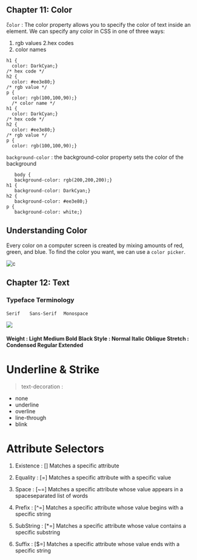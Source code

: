 ## Chapter 11: Color

ّ```color``` : The color property allows you to specify the color of text inside an element.
We can specify any color in CSS in one of three ways:

1. rgb values
2.hex codes
3. color names


``` /* color name */
h1 {
  color: DarkCyan;}
/* hex code */
h2 {
  color: #ee3e80;}
/* rgb value */
p {
  color: rgb(100,100,90);}
  /* color name */
h1 {
  color: DarkCyan;}
/* hex code */
h2 {
  color: #ee3e80;}
/* rgb value */
p {
  color: rgb(100,100,90);}
  ```

  ``` background-color ``` : the background-color property sets the color of the background

```
   body {
   background-color: rgb(200,200,200);}
h1 {
   background-color: DarkCyan;}
h2 {
   background-color: #ee3e80;}
p {
   background-color: white;}
   ```
## Understanding Color
Every color on a computer screen is created by mixing amounts of red, green, and blue. To find the color you want, we can use a ```color picker```.

![c](https://lh3.googleusercontent.com/proxy/DZSjh5YTBES75ow3gk68fVo8b1HHvzSePKcJbuNEwYLQCsP9n1n8w_0wwvcCgbpyX8eSn9aty-2DAMBaSS-UAVMt0qMF2hGW32In)


## Chapter 12: Text

### Typeface Terminology
   ```Serif   ```    ``` Sans-Serif   ```    ``` Monospace   ```


![](https://cdn.shopify.com/s/files/1/0860/0364/files/All-Standard_8ad42653-8981-4a2a-896e-fb6038e2b6b2.jpg?v=1500491871)

#### Weight : Light Medium Bold Black Style : Normal Italic Oblique Stretch : Condensed Regular Extended




# Underline & Strike

>text-decoration :

* none
* underline
* overline
* line-through
* blink


# Attribute Selectors
1. Existence : [] Matches a specific attribute

2. Equality : [=] Matches a specific attribute with a specific value

3. Space : [~=] Matches a specific attribute whose value appears in a spaceseparated list of words

4. Prefix : [^=] Matches a specific attribute whose value begins with a specific string

5. SubString : [*=] Matches a specific attribute whose value contains a specific substring

6. Suffix : [$=] Matches a specific attribute whose value ends with a specific string